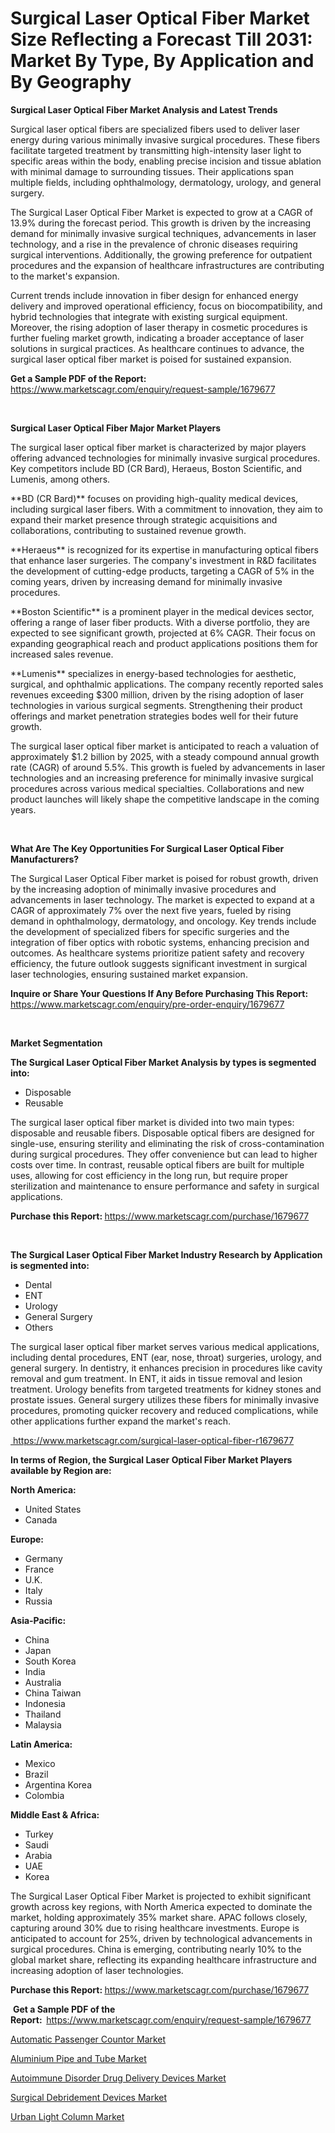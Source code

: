 <p><h1>Surgical Laser Optical Fiber Market Size Reflecting a Forecast Till 2031: Market By Type, By Application and By Geography</h1></p><p><strong>Surgical Laser Optical Fiber Market Analysis and Latest Trends</strong></p>
<p><p>Surgical laser optical fibers are specialized fibers used to deliver laser energy during various minimally invasive surgical procedures. These fibers facilitate targeted treatment by transmitting high-intensity laser light to specific areas within the body, enabling precise incision and tissue ablation with minimal damage to surrounding tissues. Their applications span multiple fields, including ophthalmology, dermatology, urology, and general surgery.</p><p>The Surgical Laser Optical Fiber Market is expected to grow at a CAGR of 13.9% during the forecast period. This growth is driven by the increasing demand for minimally invasive surgical techniques, advancements in laser technology, and a rise in the prevalence of chronic diseases requiring surgical interventions. Additionally, the growing preference for outpatient procedures and the expansion of healthcare infrastructures are contributing to the market's expansion.</p><p>Current trends include innovation in fiber design for enhanced energy delivery and improved operational efficiency, focus on biocompatibility, and hybrid technologies that integrate with existing surgical equipment. Moreover, the rising adoption of laser therapy in cosmetic procedures is further fueling market growth, indicating a broader acceptance of laser solutions in surgical practices. As healthcare continues to advance, the surgical laser optical fiber market is poised for sustained expansion.</p></p>
<p><strong>Get a Sample PDF of the Report:&nbsp;</strong> <a href="https://www.marketscagr.com/enquiry/request-sample/1679677?utm_campaign=1179&utm_medium=2&utm_source=Github&utm_content=ia&utm_term=14102024&utm_id=surgical-laser-optical-fiber">https://www.marketscagr.com/enquiry/request-sample/1679677</a></p>
<p>&nbsp;</p>
<p><strong>Surgical Laser Optical Fiber Major Market Players</strong></p>
<p><p>The surgical laser optical fiber market is characterized by major players offering advanced technologies for minimally invasive surgical procedures. Key competitors include BD (CR Bard), Heraeus, Boston Scientific, and Lumenis, among others.</p><p>**BD (CR Bard)** focuses on providing high-quality medical devices, including surgical laser fibers. With a commitment to innovation, they aim to expand their market presence through strategic acquisitions and collaborations, contributing to sustained revenue growth. </p><p>**Heraeus** is recognized for its expertise in manufacturing optical fibers that enhance laser surgeries. The company's investment in R&D facilitates the development of cutting-edge products, targeting a CAGR of 5% in the coming years, driven by increasing demand for minimally invasive procedures.</p><p>**Boston Scientific** is a prominent player in the medical devices sector, offering a range of laser fiber products. With a diverse portfolio, they are expected to see significant growth, projected at 6% CAGR. Their focus on expanding geographical reach and product applications positions them for increased sales revenue.</p><p>**Lumenis** specializes in energy-based technologies for aesthetic, surgical, and ophthalmic applications. The company recently reported sales revenues exceeding $300 million, driven by the rising adoption of laser technologies in various surgical segments. Strengthening their product offerings and market penetration strategies bodes well for their future growth.</p><p>The surgical laser optical fiber market is anticipated to reach a valuation of approximately $1.2 billion by 2025, with a steady compound annual growth rate (CAGR) of around 5.5%. This growth is fueled by advancements in laser technologies and an increasing preference for minimally invasive surgical procedures across various medical specialties. Collaborations and new product launches will likely shape the competitive landscape in the coming years.</p></p>
<p>&nbsp;</p>
<p><strong>What Are The Key Opportunities For Surgical Laser Optical Fiber Manufacturers?</strong></p>
<p><p>The Surgical Laser Optical Fiber market is poised for robust growth, driven by the increasing adoption of minimally invasive procedures and advancements in laser technology. The market is expected to expand at a CAGR of approximately 7% over the next five years, fueled by rising demand in ophthalmology, dermatology, and oncology. Key trends include the development of specialized fibers for specific surgeries and the integration of fiber optics with robotic systems, enhancing precision and outcomes. As healthcare systems prioritize patient safety and recovery efficiency, the future outlook suggests significant investment in surgical laser technologies, ensuring sustained market expansion.</p></p>
<p><strong>Inquire or Share Your Questions If Any Before Purchasing This Report:</strong> <a href="https://www.marketscagr.com/enquiry/pre-order-enquiry/1679677?utm_campaign=1179&utm_medium=2&utm_source=Github&utm_content=ia&utm_term=14102024&utm_id=surgical-laser-optical-fiber">https://www.marketscagr.com/enquiry/pre-order-enquiry/1679677</a></p>
<p>&nbsp;</p>
<p><strong>Market Segmentation</strong></p>
<p><strong>The Surgical Laser Optical Fiber Market Analysis by types is segmented into:</strong></p>
<p><ul><li>Disposable</li><li>Reusable</li></ul></p>
<p><p>The surgical laser optical fiber market is divided into two main types: disposable and reusable fibers. Disposable optical fibers are designed for single-use, ensuring sterility and eliminating the risk of cross-contamination during surgical procedures. They offer convenience but can lead to higher costs over time. In contrast, reusable optical fibers are built for multiple uses, allowing for cost efficiency in the long run, but require proper sterilization and maintenance to ensure performance and safety in surgical applications.</p></p>
<p><strong>Purchase this Report:&nbsp;</strong><a href="https://www.marketscagr.com/purchase/1679677?utm_campaign=1179&utm_medium=2&utm_source=Github&utm_content=ia&utm_term=14102024&utm_id=surgical-laser-optical-fiber">https://www.marketscagr.com/purchase/1679677</a></p>
<p>&nbsp;</p>
<p><strong>The Surgical Laser Optical Fiber Market Industry Research by Application is segmented into:</strong></p>
<p><ul><li>Dental</li><li>ENT</li><li>Urology</li><li>General Surgery</li><li>Others</li></ul></p>
<p><p>The surgical laser optical fiber market serves various medical applications, including dental procedures, ENT (ear, nose, throat) surgeries, urology, and general surgery. In dentistry, it enhances precision in procedures like cavity removal and gum treatment. In ENT, it aids in tissue removal and lesion treatment. Urology benefits from targeted treatments for kidney stones and prostate issues. General surgery utilizes these fibers for minimally invasive procedures, promoting quicker recovery and reduced complications, while other applications further expand the market's reach.</p></p>
<p><a href="https://www.marketscagr.com/surgical-laser-optical-fiber-r1679677?utm_campaign=1179&utm_medium=2&utm_source=Github&utm_content=ia&utm_term=14102024&utm_id=surgical-laser-optical-fiber">&nbsp;https://www.marketscagr.com/surgical-laser-optical-fiber-r1679677</a></p>
<p><strong>In terms of Region, the Surgical Laser Optical Fiber Market Players available by Region are:</strong></p>
<p>
    <p> <strong> North America: </strong>
        <ul>
            <li>United States</li>
            <li>Canada</li>
        </ul>
        </p> 
    <p> <strong> Europe: </strong>
        <ul>
            <li>Germany</li>
            <li>France</li>
            <li>U.K.</li>
            <li>Italy</li>
            <li>Russia</li>
        </ul>
        </p> 
    <p> <strong> Asia-Pacific: </strong>
        <ul>
            <li>China</li>
            <li>Japan</li>
            <li>South Korea</li>
            <li>India</li>
            <li>Australia</li>
            <li>China Taiwan</li>
            <li>Indonesia</li>
            <li>Thailand</li>
            <li>Malaysia</li>
        </ul>
        </p> 
    <p> <strong> Latin America: </strong>
        <ul>
            <li>Mexico</li>
            <li>Brazil</li>
            <li>Argentina Korea</li>
            <li>Colombia</li>
        </ul>
        </p> 
    <p> <strong> Middle East & Africa: </strong>
        <ul>
            <li>Turkey</li>
            <li>Saudi</li>
            <li>Arabia</li>
            <li>UAE</li>
            <li>Korea</li>
        </ul>
    </p>
    </p>
<p><p>The Surgical Laser Optical Fiber Market is projected to exhibit significant growth across key regions, with North America expected to dominate the market, holding approximately 35% market share. APAC follows closely, capturing around 30% due to rising healthcare investments. Europe is anticipated to account for 25%, driven by technological advancements in surgical procedures. China is emerging, contributing nearly 10% to the global market share, reflecting its expanding healthcare infrastructure and increasing adoption of laser technologies.</p></p>
<p><strong>Purchase this Report: </strong><a href="https://www.marketscagr.com/purchase/1679677?utm_campaign=1179&utm_medium=2&utm_source=Github&utm_content=ia&utm_term=14102024&utm_id=surgical-laser-optical-fiber">https://www.marketscagr.com/purchase/1679677</a></p>
<p>&nbsp;<strong>Get a Sample PDF of the Report:&nbsp;&nbsp;</strong><a href="https://www.marketscagr.com/enquiry/request-sample/1679677?utm_campaign=1179&utm_medium=2&utm_source=Github&utm_content=ia&utm_term=14102024&utm_id=surgical-laser-optical-fiber">https://www.marketscagr.com/enquiry/request-sample/1679677</a></p>
<p><strong></strong></p>
<p><p><a href="https://www.linkedin.com/pulse/automatic-passenger-countor-market-overview-global-trends-future-svu9f?utm_campaign=1179&utm_medium=2&utm_source=Github&utm_content=ia&utm_term=14102024&utm_id=surgical-laser-optical-fiber">Automatic Passenger Countor Market</a></p><p><a href="https://www.linkedin.com/pulse/comprehensive-aluminium-pipe-tube-market-report-regional-jizzc?trk=public_post_embed_feed-article-content&utm_campaign=1179&utm_medium=2&utm_source=Github&utm_content=ia&utm_term=14102024&utm_id=surgical-laser-optical-fiber">Aluminium Pipe and Tube Market</a></p><p><a href="https://github.com/WillieWoodard/Market-Research-Report-List-6/blob/main/autoimmune-disorder-drug-delivery-devices-market.md?utm_campaign=1179&utm_medium=2&utm_source=Github&utm_content=ia&utm_term=14102024&utm_id=surgical-laser-optical-fiber">Autoimmune Disorder Drug Delivery Devices Market</a></p><p><a href="https://www.linkedin.com/pulse/surgical-debridement-devices-market-transformation-comparative-edf3c?trk=public_post_embed_feed-article-content&utm_campaign=1179&utm_medium=2&utm_source=Github&utm_content=ia&utm_term=14102024&utm_id=surgical-laser-optical-fiber">Surgical Debridement Devices Market</a></p><p><a href="https://www.linkedin.com/pulse/global-urban-light-column-market-projected-grow-cagr-j90vc?trk=public_post_embed_feed-article-content&utm_campaign=1179&utm_medium=2&utm_source=Github&utm_content=ia&utm_term=14102024&utm_id=surgical-laser-optical-fiber">Urban Light Column Market</a></p></p>